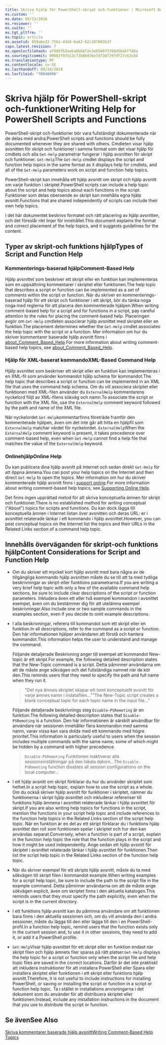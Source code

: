 ```yaml
---
title: Skriva hjälp för PowerShell-skript och-funktioner | Microsoft Docs
ms.custom: ''
ms.date: 09/13/2016
ms.reviewer: ''
ms.suite: ''
ms.tgt_pltfrm: ''
ms.topic: article
ms.assetid: 859a6e22-75b1-43d4-ba62-62c107803b37
caps.latest.revision: 7
ms.openlocfilehash: af989fb2eeba6b68f2e3e6506f3f60d5be6f7d8a
ms.sourcegitcommit: 00083f07b13c73b86936e7d7307397df27c63c04
ms.translationtype: MT
ms.contentlocale: sv-SE
ms.lasthandoff: 09/10/2019
ms.locfileid: "70848096"
---
```

# <a name="writing-help-for-powershell-scripts-and-functions"></a><span data-ttu-id="bcc6d-102">Skriva hjälp för PowerShell-skript och-funktioner</span><span class="sxs-lookup"><span data-stu-id="bcc6d-102">Writing Help for PowerShell Scripts and Functions</span></span>

<span data-ttu-id="bcc6d-103">PowerShell-skript och-funktioner bör vara fullständigt dokumenterade när de delas med andra.</span><span class="sxs-lookup"><span data-stu-id="bcc6d-103">PowerShell scripts and functions should be fully documented whenever they are shared with others.</span></span>
<span data-ttu-id="bcc6d-104">Cmdleten visar hjälp avsnitten för skript och funktioner i samma format som det visar hjälp för cmdlets och alla `Get-Help` parametrar fungerar i hjälp avsnitten för skript och funktioner. `Get-Help`</span><span class="sxs-lookup"><span data-stu-id="bcc6d-104">The `Get-Help` cmdlet displays the script and function help topics in the same format as it displays help for cmdlets, and all of the `Get-Help` parameters work on script and function help topics.</span></span>

<span data-ttu-id="bcc6d-105">PowerShell-skript kan innehålla ett hjälp avsnitt om skript och hjälp avsnitt om varje funktion i skriptet.</span><span class="sxs-lookup"><span data-stu-id="bcc6d-105">PowerShell scripts can include a help topic about the script and help topics about each functions in the script.</span></span>
<span data-ttu-id="bcc6d-106">Funktioner som delas oberoende av skript kan innehålla egna hjälp avsnitt.</span><span class="sxs-lookup"><span data-stu-id="bcc6d-106">Functions that are shared independently of scripts can include their own help topics.</span></span>

<span data-ttu-id="bcc6d-107">I det här dokumentet beskrivs formatet och rätt placering av hjälp avsnitten, och det föreslår rikt linjer för innehållet.</span><span class="sxs-lookup"><span data-stu-id="bcc6d-107">This document explains the format and correct placement of the help topics, and it suggests guidelines for the content.</span></span>

## <a name="types-of-script-and-function-help"></a><span data-ttu-id="bcc6d-108">Typer av skript-och funktions hjälp</span><span class="sxs-lookup"><span data-stu-id="bcc6d-108">Types of Script and Function Help</span></span>

### <a name="comment-based-help"></a><span data-ttu-id="bcc6d-109">Kommenterings-baserad hjälp</span><span class="sxs-lookup"><span data-stu-id="bcc6d-109">Comment-Based Help</span></span>
<span data-ttu-id="bcc6d-110">Hjälp avsnittet som beskriver ett skript eller en funktion kan implementeras som en uppsättning kommentarer i skriptet eller funktionen.</span><span class="sxs-lookup"><span data-stu-id="bcc6d-110">The help topic that describes a script or function can be implemented as a set of comments within the script or function.</span></span>
<span data-ttu-id="bcc6d-111">När du skriver en kommenterings-baserad hjälp för ett skript och funktioner i ett skript, bör du tänka noga noga med reglerna för att placera den kommenterade hjälpen.</span><span class="sxs-lookup"><span data-stu-id="bcc6d-111">When writing comment-based help for a script and for functions in a script, pay careful attention to the rules for placing the comment-based help.</span></span>
<span data-ttu-id="bcc6d-112">Placeringen avgör om `Get-Help` cmdleten associerar hjälp avsnittet med skriptet eller en funktion.</span><span class="sxs-lookup"><span data-stu-id="bcc6d-112">The placement determines whether the `Get-Help` cmdlet associates the help topic with the script or a function.</span></span>
<span data-ttu-id="bcc6d-113">Mer information om hur du skriver kommentarer baserade hjälp avsnitt finns i [about_Comment_Based_Help](/powershell/module/microsoft.powershell.core/about/about_comment_based_help).</span><span class="sxs-lookup"><span data-stu-id="bcc6d-113">For more information about writing comment-based help topics, see [about_Comment_Based_Help](/powershell/module/microsoft.powershell.core/about/about_comment_based_help).</span></span>

### <a name="xml-based-command-help"></a><span data-ttu-id="bcc6d-114">Hjälp för XML-baserat kommando</span><span class="sxs-lookup"><span data-stu-id="bcc6d-114">XML-Based Command Help</span></span>
<span data-ttu-id="bcc6d-115">Hjälp avsnittet som beskriver ett skript eller en funktion kan implementeras i en XML-fil som använder kommandot hjälp schema för kommandot.</span><span class="sxs-lookup"><span data-stu-id="bcc6d-115">The help topic that describes a script or function can be implemented in an XML file that uses the command help schema.</span></span>
<span data-ttu-id="bcc6d-116">Om du vill associera skriptet eller funktionen med XML-filen använder du `ExternalHelp` kommentarens nyckelord följt av XML-filens sökväg och namn.</span><span class="sxs-lookup"><span data-stu-id="bcc6d-116">To associate the script or function with the XML file, use the `ExternalHelp` comment keyword followed by the path and name of the XML file.</span></span>

<span data-ttu-id="bcc6d-117">När nyckelordet `Get-Help`kommentarfinns företräde framför den kommenterade hjälpen, även om det inte går att hitta en hjälpfil som `ExternalHelp` matchar värdet för nyckelordet. `ExternalHelp`</span><span class="sxs-lookup"><span data-stu-id="bcc6d-117">When the `ExternalHelp` comment keyword is present, it takes precedence over comment-based help, even when `Get-Help` cannot find a help file that matches the value of the `ExternalHelp` keyword.</span></span>

### <a name="online-help"></a><span data-ttu-id="bcc6d-118">Onlinehjälp</span><span class="sxs-lookup"><span data-stu-id="bcc6d-118">Online Help</span></span>
<span data-ttu-id="bcc6d-119">Du kan publicera dina hjälp avsnitt på Internet och sedan direkt `Get-Help` för att öppna ämnena.</span><span class="sxs-lookup"><span data-stu-id="bcc6d-119">You can post your help topics on the Internet and then direct `Get-Help` to open the topics.</span></span>
<span data-ttu-id="bcc6d-120">Mer information om hur du skriver kommenterade hjälp avsnitt finns i [support online](../module/supporting-online-help.md).</span><span class="sxs-lookup"><span data-stu-id="bcc6d-120">For more information about writing comment-based help topics, see [Supporting Online Help](../module/supporting-online-help.md).</span></span>

<span data-ttu-id="bcc6d-121">Det finns ingen upprättad metod för att skriva konceptuella ämnen för skript och funktioner.</span><span class="sxs-lookup"><span data-stu-id="bcc6d-121">There is no established method for writing conceptual ("About") topics for scripts and functions.</span></span>
<span data-ttu-id="bcc6d-122">Du kan dock lägga till konceptuella ämnen i Internet listan över avsnitten och deras URL: er i avsnittet relaterade länkar i ett kommando i hjälp avsnittet.</span><span class="sxs-lookup"><span data-stu-id="bcc6d-122">However, you can post conceptual topics on the Internet list the topics and their URLs in the Related Links section of a command help topic.</span></span>

## <a name="content-considerations-for-script-and-function-help"></a><span data-ttu-id="bcc6d-123">Innehålls överväganden för skript-och funktions hjälp</span><span class="sxs-lookup"><span data-stu-id="bcc6d-123">Content Considerations for Script and Function Help</span></span>

- <span data-ttu-id="bcc6d-124">Om du skriver ett mycket kort hjälp avsnitt med bara några av de tillgängliga kommando hjälp avsnitten måste du se till att ta med tydliga beskrivningar av skript-eller funktions parametrarna.</span><span class="sxs-lookup"><span data-stu-id="bcc6d-124">If you are writing a very brief help topic with only a few of the available command help sections, be sure to include clear descriptions of the script or function parameters.</span></span> <span data-ttu-id="bcc6d-125">Inkludera även ett eller två exempel kommandon i avsnittet exempel, även om du bestämmer dig för att utelämna exempel beskrivningar.</span><span class="sxs-lookup"><span data-stu-id="bcc6d-125">Also include one or two sample commands in the examples section, even if you decide to omit example descriptions.</span></span>

- <span data-ttu-id="bcc6d-126">I alla beskrivningar, referera till kommandot som ett skript eller en funktion.</span><span class="sxs-lookup"><span data-stu-id="bcc6d-126">In all descriptions, refer to the command as a script or function.</span></span> <span data-ttu-id="bcc6d-127">Den här informationen hjälper användaren att förstå och hantera kommandot.</span><span class="sxs-lookup"><span data-stu-id="bcc6d-127">This information helps the user to understand and manage the command.</span></span>

  <span data-ttu-id="bcc6d-128">Följande detaljerade Beskrivning anger till exempel att kommandot New-topic är ett skript.</span><span class="sxs-lookup"><span data-stu-id="bcc6d-128">For example, the following detailed description states that the New-Topic command is a script.</span></span> <span data-ttu-id="bcc6d-129">Detta påminner användarna om att de måste ange sökvägen och det fullständiga namnet när de kör den.</span><span class="sxs-lookup"><span data-stu-id="bcc6d-129">This reminds users that they need to specify the path and full name when they run it.</span></span>

  > <span data-ttu-id="bcc6d-130">"Det nya ämnes skriptet skapar ett tomt konceptuellt avsnitt för varje ämnes namn i indatafilen..."</span><span class="sxs-lookup"><span data-stu-id="bcc6d-130">"The New-Topic script creates a blank conceptual topic for each topic name in the input file..."</span></span>

  <span data-ttu-id="bcc6d-131">Följande detaljerade beskrivnings steg `Disable-PSRemoting` är en funktion.</span><span class="sxs-lookup"><span data-stu-id="bcc6d-131">The following detailed description states that `Disable-PSRemoting` is a function.</span></span> <span data-ttu-id="bcc6d-132">Den här informationen är särskilt användbar för användare när sessionen innehåller flera kommandon med samma namn, varav vissa kan vara dolda med ett kommando med högre prioritet.</span><span class="sxs-lookup"><span data-stu-id="bcc6d-132">This information is particularly useful to users when the session includes multiple commands with the same name, some of which might be hidden by a command with higher precedence.</span></span>

  > <span data-ttu-id="bcc6d-133">`Disable-PSRemoting` Funktionen inaktiverar alla sessionsinställningar på den lokala datorn...</span><span class="sxs-lookup"><span data-stu-id="bcc6d-133">The `Disable-PSRemoting` function disables all session configurations on the local computer...</span></span>

- <span data-ttu-id="bcc6d-134">I ett hjälp avsnitt om skript förklarar du hur du använder skriptet som helhet.</span><span class="sxs-lookup"><span data-stu-id="bcc6d-134">In a script help topic, explain how to use the script as a whole.</span></span> <span data-ttu-id="bcc6d-135">Om du också skriver hjälp avsnitt för funktioner i skriptet, nämner du funktionerna i skript hjälp avsnittet och inkluderar referenser till funktions hjälp ämnena i avsnittet relaterade länkar i hjälp avsnittet för skript.</span><span class="sxs-lookup"><span data-stu-id="bcc6d-135">If you are also writing help topics for functions in the script, mention the functions in your script help topic and include references to the function help topics in the Related Links section of the script help topic.</span></span> <span data-ttu-id="bcc6d-136">När en funktion är en del av ett skript förklarar du i funktions hjälp avsnittet den roll som funktionen spelar i skriptet och hur den kan användas separat.</span><span class="sxs-lookup"><span data-stu-id="bcc6d-136">Conversely, when a function is part of a script, explain in the function help topic the role that the function plays in the script and how it might be used independently.</span></span> <span data-ttu-id="bcc6d-137">Ange sedan ett hjälp avsnitt för skriptet i avsnittet relaterade länkar i hjälp avsnittet för funktionen.</span><span class="sxs-lookup"><span data-stu-id="bcc6d-137">Then list the script help topic in the Related Links section of the function help topic.</span></span>

- <span data-ttu-id="bcc6d-138">När du skriver exempel för ett skripts hjälp avsnitt, måste du ta med sökvägen till skript filen i kommandot example.</span><span class="sxs-lookup"><span data-stu-id="bcc6d-138">When writing examples for a script help topic, be sure to include the path to the script file in the example command.</span></span> <span data-ttu-id="bcc6d-139">Detta påminner användarna om att de måste ange sökvägen explicit, även om skriptet finns i den aktuella katalogen.</span><span class="sxs-lookup"><span data-stu-id="bcc6d-139">This reminds users that they must specify the path explicitly, even when the script is in the current directory.</span></span>

- <span data-ttu-id="bcc6d-140">I ett funktions hjälp avsnitt kan du påminna användare om att funktionen bara finns i den aktuella sessionen och, om du vill använda den i andra sessioner, måste du lägga till den eller lägga till den i en PowerShell-profil.</span><span class="sxs-lookup"><span data-stu-id="bcc6d-140">In a function help topic, remind users that the function exists only in the current session and, to use it in other sessions, they need to add it, or add it a PowerShell profile.</span></span>

- <span data-ttu-id="bcc6d-141">`Get-Help`Visar hjälp avsnittet för ett skript eller en funktion endast när skript filen och hjälp ämnets filer sparas på rätt platser.</span><span class="sxs-lookup"><span data-stu-id="bcc6d-141">`Get-Help` displays the help topic for a script or function only when the script file and help topic files are saved in the correct locations.</span></span> <span data-ttu-id="bcc6d-142">Därför är det inte praktiskt att inkludera instruktioner för att installera PowerShell eller Spara eller installera skriptet eller funktionen i ett skript eller funktions hjälp avsnitt.</span><span class="sxs-lookup"><span data-stu-id="bcc6d-142">Therefore, it is not useful to include instructions for installing PowerShell, or saving or installing the script or function in a script or function help topic.</span></span> <span data-ttu-id="bcc6d-143">Ta i stället in installations anvisningarna i det dokument som du använder för att distribuera skriptet eller funktionen.</span><span class="sxs-lookup"><span data-stu-id="bcc6d-143">Instead, include any installation instructions in the document that you use to distribute the script or function.</span></span>

## <a name="see-also"></a><span data-ttu-id="bcc6d-144">Se även</span><span class="sxs-lookup"><span data-stu-id="bcc6d-144">See Also</span></span>

[<span data-ttu-id="bcc6d-145">Skriva kommentarer baserade hjälp avsnitt</span><span class="sxs-lookup"><span data-stu-id="bcc6d-145">Writing Comment-Based Help Topics</span></span>](./writing-comment-based-help-topics.md)
